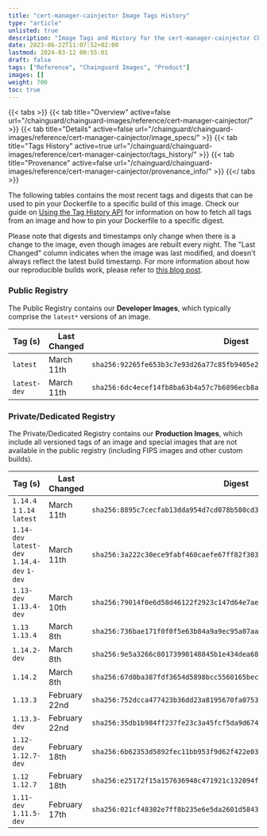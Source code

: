 ```yaml
---
title: "cert-manager-cainjector Image Tags History"
type: "article"
unlisted: true
description: "Image Tags and History for the cert-manager-cainjector Chainguard Image"
date: 2023-06-22T11:07:52+02:00
lastmod: 2024-03-12 00:55:01
draft: false
tags: ["Reference", "Chainguard Images", "Product"]
images: []
weight: 700
toc: true
---
```


{{< tabs >}}
{{< tab title="Overview" active=false url="/chainguard/chainguard-images/reference/cert-manager-cainjector/" >}}
{{< tab title="Details" active=false url="/chainguard/chainguard-images/reference/cert-manager-cainjector/image_specs/" >}}
{{< tab title="Tags History" active=true url="/chainguard/chainguard-images/reference/cert-manager-cainjector/tags_history/" >}}
{{< tab title="Provenance" active=false url="/chainguard/chainguard-images/reference/cert-manager-cainjector/provenance_info/" >}}
{{</ tabs >}}

The following tables contains the most recent tags and digests that can be used to pin your Dockerfile to a specific build of this image. Check our guide on [Using the Tag History API](/chainguard/chainguard-images/using-the-tag-history-api/) for information on how to fetch all tags from an image and how to pin your Dockerfile to a specific digest.

Please note that digests and timestamps only change when there is a change to the image, even though images are rebuilt every night. The "Last Changed" column indicates when the image was last modified, and doesn't always reflect the latest build timestamp. For more information about how our reproducible builds work, please refer to [this blog post](https://www.chainguard.dev/unchained/reproducing-chainguards-reproducible-image-builds).

### Public Registry
The Public Registry contains our **Developer Images**, which typically comprise the `latest*` versions of an image.

| Tag (s)       | Last Changed | Digest                                                                    |
|---------------|--------------|---------------------------------------------------------------------------|
|  `latest`     | March 11th   | `sha256:92265fe653b3c7e93d26a77c85fb9405e2d58e26a77129800365419c44515c83` |
|  `latest-dev` | March 11th   | `sha256:6dc4ecef14fb8ba63b4a57c7b6896ecb8ad1c14350634a7928373402d1c9ea53` |


### Private/Dedicated Registry
The Private/Dedicated Registry contains our **Production Images**, which include all versioned tags of an image and special images that are not available in the public registry (including FIPS images and other custom builds).

| Tag (s)                                       | Last Changed  | Digest                                                                    |
|-----------------------------------------------|---------------|---------------------------------------------------------------------------|
|  `1.14.4` `1` `1.14` `latest`                 | March 11th    | `sha256:8895c7cecfab13dda954d7cd078b580cd3bbbc532a7829224dc289ac54b29d2e` |
|  `1.14-dev` `latest-dev` `1.14.4-dev` `1-dev` | March 11th    | `sha256:3a222c30ece9fabf460caefe67ff82f303b557915f6184c47115ac44fee592db` |
|  `1.13-dev` `1.13.4-dev`                      | March 10th    | `sha256:79014f0e6d58d46122f2923c147d64e7aecdb47674e508e26080ef9eae2c472e` |
|  `1.13` `1.13.4`                              | March 8th     | `sha256:736bae171f0f0f5e63b84a9a9ec95a07aaebdc24bcd58375abfd0ba5e97e2567` |
|  `1.14.2-dev`                                 | March 8th     | `sha256:9e5a3266c80173990148845b1e434dea689d5dcda41230be1557d863487fd809` |
|  `1.14.2`                                     | March 8th     | `sha256:67d0ba387fdf3654d5898bcc5560165bec76a21d76c40d84e5204f240e2d243a` |
|  `1.13.3`                                     | February 22nd | `sha256:752dcca477423b36dd23a8195670fa0753b47327b198e42213d9c96993e6606b` |
|  `1.13.3-dev`                                 | February 22nd | `sha256:35db1b984ff237fe23c3a45fcf5da9d674addd54440398ce7dea9d18cfba075d` |
|  `1.12-dev` `1.12.7-dev`                      | February 18th | `sha256:6b62353d5892fec11bb953f9d62f422e03423d3bd6258d544cd51e33edece52c` |
|  `1.12` `1.12.7`                              | February 18th | `sha256:e25172f15a157636948c471921c132094f3e5f33e8e5545948aced32889f9574` |
|  `1.11-dev` `1.11.5-dev`                      | February 17th | `sha256:021cf48302e7ff8b235e6e5da2601d58431d5b68986fa0ed13f0cc9115301ea0` |

